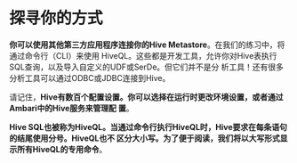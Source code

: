 探寻你的方式
===================================================================================
**你可以使用其他第三方应用程序连接你的Hive Metastore**。在我们的练习中，将通过命令行（CLI）来使用
HiveQL。这些都是开发工具，允许你对Hive表执行SQL查询，以及导入自定义的UDF或SerDe。但它们并不是分
析工具！还有很多分析工具可以通过ODBC或JDBC连接到Hive。

请记住，**Hive有数百个配置设置。你可以选择在运行时更改环境设置，或者通过Ambari中的Hive服务来管理配
置**。

**Hive SQL也被称为HiveQL。当通过命令行执行HiveQL时，Hive要求在每条语句的结尾使用分号。HiveQL也不
区分大小写。为了便于阅读，我们将以大写形式显示所有HiveQL的专用命令**。




